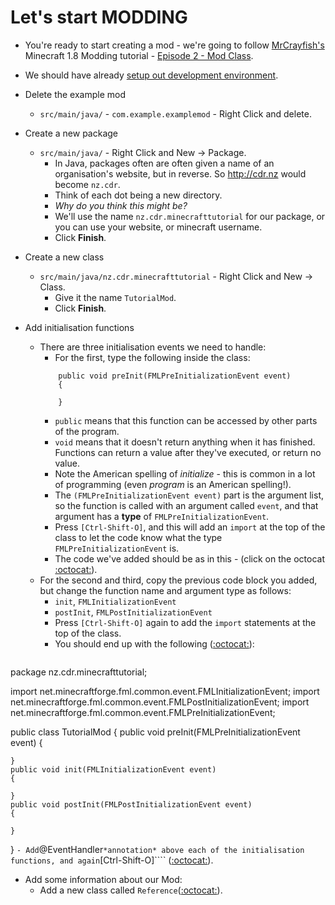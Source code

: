 # Let's start MODDING
- You're ready to start creating a mod - we're going to follow [MrCrayfish's](https://twitter.com/MrCraayfish) Minecraft 1.8 Modding tutorial - [Episode 2 - Mod Class](https://www.youtube.com/watch?v=S8Oy2Z5V2VU&index=2&list=PLy11IosblXIFDFAT3wz_5Nve05wIVKFSJ).

- We should have already [setup out development environment](dev-environment-setup.md).

- Delete the example mod
  - ````src/main/java/```` - ````com.example.examplemod```` - Right Click and delete.
- Create a new package
  - ````src/main/java/```` - Right Click and New -> Package.
    - In Java, packages often are often given a name of an organisation's website, but in reverse. So http://cdr.nz would become ````nz.cdr````.
    - Think of each dot being a new directory.
    - *Why do you think this might be?*
    - We'll use the name ````nz.cdr.minecrafttutorial```` for our package, or you can use your website, or minecraft username.
    - Click **Finish**.
- Create a new class
  - ````src/main/java/nz.cdr.minecrafttutorial```` - Right Click and New -> Class.
    - Give it the name ````TutorialMod````.
    - Click **Finish**.
- Add initialisation functions
  - There are three initialisation events we need to handle:
    - For the first, type the following inside the class:
    ````
        public void preInit(FMLPreInitializationEvent event)
        {

        }
    ````
    - ````public```` means that this function can be accessed by other parts of the program.
    - ````void```` means that it doesn't return anything when it has finished. Functions can return a value after they've executed, or return no value.
    - Note the American spelling of *initialize* - this is common in a lot of programming (even *program* is an American spelling!).
    - The ````(FMLPreInitializationEvent event)```` part is the argument list, so the function is called with an argument called ````event````, and that argument has a **type** of ````FMLPreInitializationEvent````.
    - Press ````[Ctrl-Shift-O]````, and this will add an ````import```` at the top of the class to let the code know what the type ````FMLPreInitializationEvent```` is.
    - The code we've added should be as in this - (click on the octocat [:octocat:](https://github.com/CoderDojo-Porirua/minecraft-forge-1.8/commit/02f5f6342229f3d38f7448eb934a0dcc7024d8d9)).
  - For the second and third, copy the previous code block you added, but change the function name and argument type as follows:
    - ````init````,  ````FMLInitializationEvent````
    - ````postInit````,  ````FMLPostInitializationEvent````
    - Press ````[Ctrl-Shift-O]```` again to add the ````import```` statements at the top of the class.
    - You should end up with the following ([:octocat:](https://github.com/CoderDojo-Porirua/minecraft-forge-1.8/commit/6b1422dbc84a115171ab41303ba6c3a5e7b5e39f)):
    ````
package nz.cdr.minecrafttutorial;

import net.minecraftforge.fml.common.event.FMLInitializationEvent;
import net.minecraftforge.fml.common.event.FMLPostInitializationEvent;
import net.minecraftforge.fml.common.event.FMLPreInitializationEvent;

public class TutorialMod {
  	public void preInit(FMLPreInitializationEvent event)
  	{

  	}
  	public void init(FMLInitializationEvent event)
  	{

  	}
  	public void postInit(FMLPostInitializationEvent event)
  	{

  	}
}
    ````
    - Add ````@EventHandler```` *annotation* above each of the initialisation functions, and again ````[Ctrl-Shift-O]````  ([:octocat:](https://github.com/CoderDojo-Porirua/minecraft-forge-1.8/commit/60b3d5eb8123afb6588943587be5e814acf1d749)).
  - Add some information about our Mod:
    - Add a new class called ````Reference````([:octocat:](https://github.com/CoderDojo-Porirua/minecraft-forge-1.8/commit/1b87051540d550194bc1ff3d62bd9a2548209f54)).
